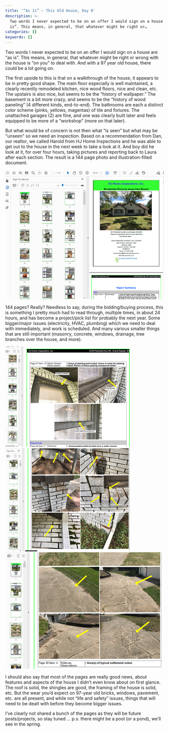 ```yaml
---
title: '“As Is” — This Old House, Day 0'
description: >-
  Two words I never expected to be on an offer I would sign on a house are “as
  is”. This means, in general, that whatever might be right or…
categories: []
keywords: []
---
```


Two words I never expected to be on an offer I would sign on a house are “as is”. This means, in general, that whatever might be right or wrong with the house is “on you” to deal with. And with a 97 year old house, there could be a lot going on.

The first upside to this is that on a walkthrough of the house, it appears to be in pretty good shape. The main floor especially is well maintained, a clearly recently remodeled kitchen, nice wood floors, nice and clean, etc. The upstairs is also nice, but seems to be the “history of wallpaper.” The basement is a bit more crazy, and seems to be the “history of wood paneling” (4 different kinds, end-to-end). The bathrooms are each a distinct color scheme (pinks, yellows, magentas) of tile and fixtures. The unattached garages (2) are fine, and one was clearly built later and feels equipped to be more of a “workshop” (more on that later).

But what would be of concern is not then what “is seen” but what may be “unseen” so we need an inspection. Based on a recommendation from Dan, our realtor, we called Harold from HJ Home Inspections and he was able to get out to the house in the next week to take a look at it. And boy did he look at it, for over four hours, taking pictures and reporting back to Laura after each section. The result is a 144 page photo and illustration-filled document.

![Image](/assets/images/1__NaqIFe1MJ5AuTw4utuTkBw.png)

144 pages? Really? Needless to say, during the bidding/buying process, this is something I pretty much had to read through, multiple times, in about 24 hours, and has become a project/pick list for probably the next year. Some bigger/major issues (electricity, HVAC, plumbing) which we need to deal with immediately, and work is scheduled. And many various smaller things that are still important (masonry, concrete, windows, drainage, tree branches over the house, and more).

![Image](/assets/images/1__14LdJYUOF6kRHClLoWQE9w.png)
![Image](/assets/images/1__KGKhfe8WS2dYIIsuzl5ydg.png)
![Image](/assets/images/1__jkL9Y4rf4__JmAefWiWAIMw.png)

I should also say that most of the pages are really good news, about features and aspects of the house I didn’t even know about on first glance. The roof is solid, the shingles are good, the framing of the house is solid, etc. But the wear you’d expect on 97-year old bricks, windows, pavement, etc. are all present, and while not “life and safety” issues, things that will need to be dealt with before they become bigger issues.

I’ve clearly not shared a bunch of the pages as they will be future posts/projects, so stay tuned … p.s. there might be a pool (or a pond), we’ll see in the spring.